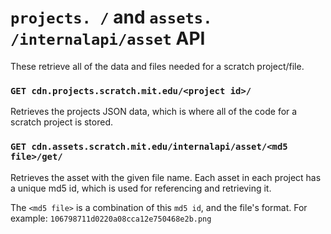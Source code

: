 # `projects. /` and `assets. /internalapi/asset` API

These retrieve all of the data and files needed for a scratch project/file.

### `GET cdn.projects.scratch.mit.edu/<project id>/`

Retrieves the projects JSON data, which is where all of the code for a scratch project is stored.

### `GET cdn.assets.scratch.mit.edu/internalapi/asset/<md5 file>/get/`

Retrieves the asset with the given file name. Each asset in each project has a unique md5 id, which is used for referencing and retrieving it.

The `<md5 file>` is a combination of this `md5 id`, and the file's format. For example: `106798711d0220a08cca12e750468e2b.png`
